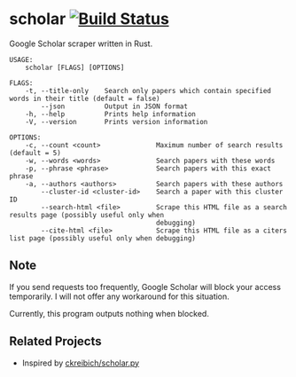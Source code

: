 # scholar [![Build Status](https://travis-ci.org/ordovicia/scholar.svg?branch=master)](https://travis-ci.org/ordovicia/scholar)

Google Scholar scraper written in Rust.

```
USAGE:
    scholar [FLAGS] [OPTIONS]

FLAGS:
    -t, --title-only    Search only papers which contain specified words in their title (default = false)
        --json          Output in JSON format
    -h, --help          Prints help information
    -V, --version       Prints version information

OPTIONS:
    -c, --count <count>              Maximum number of search results (default = 5)
    -w, --words <words>              Search papers with these words
    -p, --phrase <phrase>            Search papers with this exact phrase
    -a, --authors <authors>          Search papers with these authors
        --cluster-id <cluster-id>    Search a paper with this cluster ID
        --search-html <file>         Scrape this HTML file as a search results page (possibly useful only when
                                     debugging)
        --cite-html <file>           Scrape this HTML file as a citers list page (possibly useful only when debugging)
```

## Note

If you send requests too frequently, Google Scholar will block your access temporarily.
I will not offer any workaround for this situation.

Currently, this program outputs nothing when blocked.

## Related Projects

* Inspired by [ckreibich/scholar.py](https://github.com/ckreibich/scholar.py)
